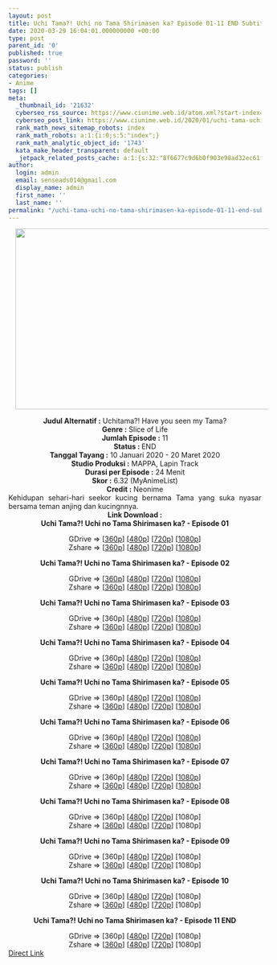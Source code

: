 ```yaml
---
layout: post
title: Uchi Tama?! Uchi no Tama Shirimasen ka? Episode 01-11 END Subtitle Indonesia
date: 2020-03-29 16:04:01.000000000 +00:00
type: post
parent_id: '0'
published: true
password: ''
status: publish
categories:
- Anime
tags: []
meta:
  _thumbnail_id: '21632'
  cyberseo_rss_source: https://www.ciunime.web.id/atom.xml?start-index=1051&max-results=150
  cyberseo_post_link: https://www.ciunime.web.id/2020/01/uchi-tama-uchi-no-tama-shirimasen-ka.html
  rank_math_news_sitemap_robots: index
  rank_math_robots: a:1:{i:0;s:5:"index";}
  rank_math_analytic_object_id: '1743'
  kata_make_header_transparent: default
  _jetpack_related_posts_cache: a:1:{s:32:"8f6677c9d6b0f903e98ad32ec61f8deb";a:2:{s:7:"expires";i:1644809592;s:7:"payload";a:0:{}}}
author:
  login: admin
  email: senseads014@gmail.com
  display_name: admin
  first_name: ''
  last_name: ''
permalink: "/uchi-tama-uchi-no-tama-shirimasen-ka-episode-01-11-end-subtitle-indonesia/"
---
```

<div class="separator" style="clear: both; text-align: center;"><a href="https://1.bp.blogspot.com/-r04P0rf3FQg/XhhOtGj_bDI/AAAAAAAAd00/G8PwXJQNxmEwCi7BzkcLV8z1sHOxJs40wCLcBGAsYHQ/s1600/Uchi%2BTama%2B-%2BUchi%2Bno%2BTama%2BShirimasen%2Bka.jpg" imageanchor="1" style="margin-left: 1em; margin-right: 1em;"><img border="0" data-original-height="720" data-original-width="1280" height="360" src="{{ site.baseurl }}/assets/2020/03/Uchi%2BTama%2B-%2BUchi%2Bno%2BTama%2BShirimasen%2Bka.jpg" width="640" /></a></div>
<p>
<div style="text-align: center;"><b>Judul</b><b><b>&nbsp;Alternatif</b>&nbsp;:</b>&nbsp;Uchitama?! Have you seen my Tama?</div>
<div style="text-align: center;"><b>Genre :</b>&nbsp;Slice of Life</div>
<div style="text-align: center;"><b>Jumlah Episode :</b>&nbsp;11<br /><b>Status :&nbsp;</b>END<br /><b>Tanggal Tayang :</b>&nbsp;10 Januari 2020&nbsp;- 20 Maret 2020<br /><b>Studio Produksi :</b>&nbsp;MAPPA, Lapin Track<br /><b>Durasi per Episode :</b>&nbsp;24 Menit</div>
<div style="text-align: center;"><b>Skor :</b>&nbsp;6.32 (MyAnimeList)<br /><b>Credit :</b>&nbsp;Neonime</div>
<div style="text-align: center;"></div>
<div style="text-align: justify;">Kehidupan sehari-hari seekor kucing bernama Tama yang suka nyasar bersama teman anjing dan kucingnnya.</div>
<div style="text-align: justify;"></div>
<div style="text-align: justify;"></div>
<div style="text-align: center;"><b>Link Download :</b></div>
<div style="text-align: center;"><b>Uchi Tama?! Uchi no Tama Shirimasen ka?&nbsp;- Episode 01</b></p>
<div style="text-align: center;">GDrive =&gt; [<a href="https://drive.google.com/uc?export=download&amp;id=122SQLdzw27HROGpvtY-cELHTTxdmzMgN" target="_blank" rel="noopener">360p</a>] [<a href="https://drive.google.com/uc?export=download&amp;id=1rOFd9PKj-c5xXWlcrlf2QKqX7sOWoN1L" target="_blank" rel="noopener">480p</a>] [<a href="https://drive.google.com/uc?export=download&amp;id=1wCyG-kLiNnXDBnsFRz5DXIvf7zH_1SLx" target="_blank" rel="noopener">720p</a>] [<a href="https://drive.google.com/uc?id=1-CpLpcHOoigzO97KXiqn10lcd2IL0MF6" target="_blank" rel="noopener">1080p</a>]<br />Zshare =&gt; [<a href="https://www55.zippyshare.com/v/nn2HNsBC/file.html" target="_blank" rel="noopener">360p</a>] [<a href="https://www28.zippyshare.com/v/Z8RkbzxH/file.html" target="_blank" rel="noopener">480p</a>] [<a href="https://www16.zippyshare.com/v/1JR6lvcN/file.html" target="_blank" rel="noopener">720p</a>] [<a href="https://www91.zippyshare.com/v/3QXFs15z/file.html" target="_blank" rel="noopener">1080p</a>]</p>
<p><b>Uchi Tama?! Uchi no Tama Shirimasen ka?&nbsp;- Episode 02</b></p>
<div style="text-align: center;">GDrive =&gt; [<a href="https://drive.google.com/uc?export=download&amp;id=1dJ1Vx8RMyKL72DRtt1iEKSrjr7eGmTR5" target="_blank" rel="noopener">360p</a>] [<a href="https://drive.google.com/uc?export=download&amp;id=1z_AdHWeviBpy-ltklF58lzjflP1xEn48" target="_blank" rel="noopener">480p</a>] [<a href="https://drive.google.com/uc?export=download&amp;id=1Orh1FC8LJEUSYTZgTT2xwfxtJS974kcr" target="_blank" rel="noopener">720p</a>] [<a href="https://drive.google.com/uc?export=download&amp;id=1cZye8_CTuvk95jyh-2mA8favTAZnAWBk" target="_blank" rel="noopener">1080p</a>]<br />Zshare =&gt; [<a href="https://www39.zippyshare.com/v/58Z6ihWk/file.html" target="_blank" rel="noopener">360p</a>] [<a href="https://www2.zippyshare.com/v/7v2SqWkq/file.html" target="_blank" rel="noopener">480p</a>] [<a href="https://www94.zippyshare.com/v/Kj0e9Uh2/file.html" target="_blank" rel="noopener">720p</a>] [<a href="https://www87.zippyshare.com/v/ofUZdMND/file.html" target="_blank" rel="noopener">1080p</a>]</p>
<p><b>Uchi Tama?! Uchi no Tama Shirimasen ka?&nbsp;- Episode 03</b></p>
<div style="text-align: center;">GDrive =&gt; [360p] [<a href="https://drive.google.com/uc?id=1NOYmfnTkN-yDCh_drc-E2wqQoNQEXmQv" target="_blank" rel="noopener">480p</a>] [<a href="https://drive.google.com/uc?id=1BhBlM1il9l355gKScNrBDtJgTR70-v6C" target="_blank" rel="noopener">720p</a>] [<a href="https://drive.google.com/uc?id=15CZucyErcKr5RkGhiJ9dOKPVjUo8XUq1" target="_blank" rel="noopener">1080p</a>]<br />Zshare =&gt; [<a href="https://www43.zippyshare.com/v/cd7XXUdX/file.html" target="_blank" rel="noopener">360p</a>] [<a href="https://www30.zippyshare.com/v/HZDXvN2m/file.html" target="_blank" rel="noopener">480p</a>] [<a href="https://www31.zippyshare.com/v/UpxHwAGe/file.html" target="_blank" rel="noopener">720p</a>] [<a href="https://www118.zippyshare.com/v/zUVqdQU9/file.html" target="_blank" rel="noopener">1080p</a>]</p>
<p><b>Uchi Tama?! Uchi no Tama Shirimasen ka?&nbsp;- Episode 04</b></p>
<div style="text-align: center;">GDrive =&gt; [360p] [<a href="https://drive.google.com/uc?id=1R2NACJKDR0ciZ10TY-kLr4VRjYiRUYHT" target="_blank" rel="noopener">480p</a>] [<a href="https://drive.google.com/uc?id=1Bkreb1dyy0GXgyfV85Y4FoN1tl4N98vX" target="_blank" rel="noopener">720p</a>] [<a href="https://drive.google.com/uc?id=1Y9HRmrrxCgvqZDZiJrP3k45Dvc-w82UQ" target="_blank" rel="noopener">1080p</a>]<br />Zshare =&gt; [<a href="https://www20.zippyshare.com/v/q9kc1AEY/file.html" target="_blank" rel="noopener">360p</a>] [<a href="https://www65.zippyshare.com/v/DNKZbyoq/file.html" target="_blank" rel="noopener">480p</a>] [<a href="https://www2.zippyshare.com/v/iS81qVQV/file.html" target="_blank" rel="noopener">720p</a>] [<a href="https://www24.zippyshare.com/v/QFzfULSH/file.html" target="_blank" rel="noopener">1080p</a>]</p>
<p><b>Uchi Tama?! Uchi no Tama Shirimasen ka?&nbsp;- Episode 05</b></p>
<div style="text-align: center;">GDrive =&gt; [360p] [<a href="https://drive.google.com/uc?export=download&amp;id=1ZRJ9-HdTh-O2QsG4faDWHNfX3UWKyk6g" target="_blank" rel="noopener">480p</a>] [<a href="https://drive.google.com/uc?export=download&amp;id=1j89LDAGFsQF0qWmcZbh8M7E8-Jx4bO16" target="_blank" rel="noopener">720p</a>] [<a href="https://drive.google.com/uc?id=1rTGYthdbsDNVoC-T5OltPIUxNmRIRbLr" target="_blank" rel="noopener">1080p</a>]<br />Zshare =&gt; [<a href="https://www26.zippyshare.com/v/qDBZWpLn/file.html" target="_blank" rel="noopener">360p</a>] [<a href="https://www24.zippyshare.com/v/ahf5yb4p/file.html" target="_blank" rel="noopener">480p</a>] [<a href="https://www47.zippyshare.com/v/W6mn5js9/file.html" target="_blank" rel="noopener">720p</a>] [<a href="https://www68.zippyshare.com/v/6B3w1v51/file.html" target="_blank" rel="noopener">1080p</a>]</p>
<p><b>Uchi Tama?! Uchi no Tama Shirimasen ka?&nbsp;- Episode 06</b></p>
<div style="text-align: center;">GDrive =&gt; [360p] [<a href="https://drive.google.com/uc?id=1li3Xn0Bbem6iHmETp70odu9ri8SBRr_d" target="_blank" rel="noopener">480p</a>] [<a href="https://drive.google.com/uc?id=1zWPFXXldKAvb9WjlHRRORXKpNFkS9JHd" target="_blank" rel="noopener">720p</a>] [<a href="https://drive.google.com/uc?id=1Ip6ppb8ZuB00GLAuQTOAcj3ywGxaN2Xt" target="_blank" rel="noopener">1080p</a>]<br />Zshare =&gt; [<a href="https://www38.zippyshare.com/v/d61H5teo/file.html" target="_blank" rel="noopener">360p</a>] [<a href="https://www101.zippyshare.com/v/jNITXwwU/file.html" target="_blank" rel="noopener">480p</a>] [<a href="https://www53.zippyshare.com/v/c88FiPBA/file.html" target="_blank" rel="noopener">720p</a>] [<a href="https://www74.zippyshare.com/v/4eBODPMv/file.html" target="_blank" rel="noopener">1080p</a>]</p>
<p><b>Uchi Tama?! Uchi no Tama Shirimasen ka?&nbsp;- Episode 07</b></p>
<div style="text-align: center;">GDrive =&gt; [360p] [<a href="https://drive.google.com/uc?id=1ReMeSnjgpyMhb2lrA5vQvuk_X1yEVs2F" target="_blank" rel="noopener">480p</a>] [<a href="https://drive.google.com/uc?id=1g5DBFG03mKfMp3ajCiIj4qnWq90NDeLv" target="_blank" rel="noopener">720p</a>] [<a href="https://drive.google.com/uc?id=1k8vnkT9P1Gy8djFjkgwygRpV3LYwpvjA" target="_blank" rel="noopener">1080p</a>]<br />Zshare =&gt; [<a href="https://www104.zippyshare.com/v/zgTVZ2HH/file.html" target="_blank" rel="noopener">360p</a>] [<a href="https://www104.zippyshare.com/v/CHuDv958/file.html" target="_blank" rel="noopener">480p</a>] [<a href="https://www104.zippyshare.com/v/qWGnqEsk/file.html" target="_blank" rel="noopener">720p</a>] [<a href="https://www27.zippyshare.com/v/QqZg1GF1/file.html" target="_blank" rel="noopener">1080p</a>]</p>
<p><b>Uchi Tama?! Uchi no Tama Shirimasen ka?&nbsp;- Episode 08</b></p>
<div style="text-align: center;">GDrive =&gt; [360p] [<a href="https://drive.google.com/uc?export=download&amp;id=1qjXgJR1VFcst1KI-y218Rl11F4thjaee" target="_blank" rel="noopener">480p</a>] [<a href="https://drive.google.com/uc?export=download&amp;id=1xrDxeB7Up6S4rj-QJb4ZSlhLmjImcbQ9" target="_blank" rel="noopener">720p</a>] [1080p]<br />Zshare =&gt; [<a href="https://www65.zippyshare.com/v/myNkcWyZ/file.html" target="_blank" rel="noopener">360p</a>] [<a href="https://www65.zippyshare.com/v/YB4KwXfc/file.html" target="_blank" rel="noopener">480p</a>] [<a href="https://www65.zippyshare.com/v/MsmqtDeA/file.html" target="_blank" rel="noopener">720p</a>] [1080p]</p>
<p><b>Uchi Tama?! Uchi no Tama Shirimasen ka?&nbsp;- Episode 09</b></p>
<div style="text-align: center;">GDrive =&gt; [360p] [<a href="https://drive.google.com/uc?id=18Baa6_1FDIUhZVgXcP_716TBxb2qCJue" target="_blank" rel="noopener">480p</a>] [<a href="https://drive.google.com/uc?id=1pf6LnmbKV9E_BB40if9UrXzB3DE-c4lU" target="_blank" rel="noopener">720p</a>] [1080p]<br />Zshare =&gt; [<a href="https://www117.zippyshare.com/v/IQqD3i2N/file.html" target="_blank" rel="noopener">360p</a>] [<a href="https://www34.zippyshare.com/v/F2NZc2YH/file.html" target="_blank" rel="noopener">480p</a>] [<a href="https://www4.zippyshare.com/v/lPZtmjAr/file.html" target="_blank" rel="noopener">720p</a>] [1080p]</div>
<p><b>Uchi Tama?! Uchi no Tama Shirimasen ka?&nbsp;- Episode 10</b></p>
<div style="text-align: center;">GDrive =&gt; [360p] [<a href="https://drive.google.com/uc?id=14n2-VbKIhH2z_bvlEDxe6zmIxBGfgehi" target="_blank" rel="noopener">480p</a>] [<a href="https://drive.google.com/uc?id=1cVhJ7XDd2s345_DgHAds9KVIxqOuaxEw" target="_blank" rel="noopener">720p</a>] [1080p]<br />Zshare =&gt; [<a href="https://www91.zippyshare.com/v/5l9n3owX/file.html" target="_blank" rel="noopener">360p</a>] [<a href="https://www15.zippyshare.com/v/8io01Upf/file.html" target="_blank" rel="noopener">480p</a>] [<a href="https://www119.zippyshare.com/v/9Zfqbbns/file.html" target="_blank" rel="noopener">720p</a>] [1080p]</div>
<p><b>Uchi Tama?! Uchi no Tama Shirimasen ka?&nbsp;- Episode 11 END</b></p>
<div style="text-align: center;">GDrive =&gt; [360p] [<a href="https://drive.google.com/uc?id=1OaIMR2vZTySzPAzud3fJp3nUoGH8Q729" target="_blank" rel="noopener">480p</a>] [<a href="https://drive.google.com/uc?id=1HRpjji1-o-uKafkTNyma1ty6FLKYRQl4" target="_blank" rel="noopener">720p</a>] [1080p]<br />Zshare =&gt; [<a href="https://www119.zippyshare.com/v/BwlOkqb5/file.html" target="_blank" rel="noopener">360p</a>] [<a href="https://www60.zippyshare.com/v/Zi17wJIm/file.html" target="_blank" rel="noopener">480p</a>] [<a href="https://www32.zippyshare.com/v/EBJjELdO/file.html" target="_blank" rel="noopener">720p</a>] [1080p]</div>
</div>
</div>
</div>
</div>
</div>
</div>
</div>
</div>
</div>
<link rel="stylesheet" href="https://cdnjs.cloudflare.com/ajax/libs/font-awesome/4.7.0/css/font-awesome.min.css" />
<div class="divbtn"> <a href="https://handymansurrender.com/fihup8buzv?key=94550f7ce39444073321dde3b8782f97" class="btn"><i class="fa fa-download"></i> Direct Link</a> </div>
